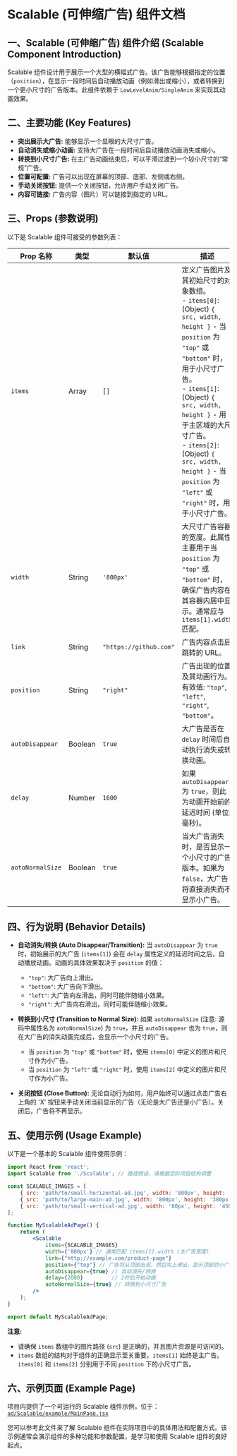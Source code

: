 # Scalable (可伸缩广告) 组件文档

## 一、Scalable (可伸缩广告) 组件介绍 (Scalable Component Introduction)

Scalable 组件设计用于展示一个大型的横幅式广告。该广告能够根据指定的位置（`position`），在显示一段时间后自动播放动画（例如滑出或缩小），或者转换到一个更小尺寸的广告版本。此组件依赖于 `LowLevelAnim/SingleAnim` 来实现其动画效果。

## 二、主要功能 (Key Features)

*   **突出展示大广告:** 能够显示一个显眼的大尺寸广告。
*   **自动消失或缩小动画:** 支持大广告在一段时间后自动播放动画消失或缩小。
*   **转换到小尺寸广告:** 在主广告动画结束后，可以平滑过渡到一个较小尺寸的“常规”广告。
*   **位置可配置:** 广告可以出现在屏幕的顶部、底部、左侧或右侧。
*   **手动关闭按钮:** 提供一个关闭按钮，允许用户手动关闭广告。
*   **内容可链接:** 广告内容（图片）可以链接到指定的 URL。

## 三、Props (参数说明)

以下是 Scalable 组件可接受的参数列表：

| Prop 名称       | 类型    | 默认值                 | 描述                                                                                                                                                                                                                           | 示例                                                                         |
| --------------- | ------- | ---------------------- | ------------------------------------------------------------------------------------------------------------------------------------------------------------------------------------------------------------------------------ | ---------------------------------------------------------------------------- |
| `items`         | Array   | `[]`                   | 定义广告图片及其初始尺寸的对象数组。<br> - `items[0]`: (Object) `{ src, width, height }` - 当 `position` 为 `"top"` 或 `"bottom"` 时，用于小尺寸广告。<br> - `items[1]`: (Object) `{ src, width, height }` - 用于主区域的大尺寸广告。<br> - `items[2]`: (Object) `{ src, width, height }` - 当 `position` 为 `"left"` 或 `"right"` 时，用于小尺寸广告。 | `[{src:'s.jpg',w:'100px',h:'50px'}, {src:'b.jpg',w:'800px',h:'300px'}, ...]` |
| `width`         | String  | `'800px'`              | 大尺寸广告容器的宽度。此属性主要用于当 `position` 为 `"top"` 或 `"bottom"` 时，确保广告内容在其容器内居中显示。通常应与 `items[1].width` 匹配。                                                                              | `'960px'`                                                                    |
| `link`          | String  | `"https://github.com"` | 广告内容点击后跳转的 URL。                                                                                                                                                                                                     | `"https://www.example.com/product"`                                          |
| `position`      | String  | `"right"`              | 广告出现的位置及其动画行为。有效值: `"top"`, `"left"`, `"right"`, `"bottom"`。                                                                                                                                                     | `"bottom"`                                                                   |
| `autoDisappear` | Boolean | `true`                 | 大广告是否在 `delay` 时间后自动执行消失或转换动画。                                                                                                                                                                                | `false`                                                                      |
| `delay`         | Number  | `1600`                 | 如果 `autoDisappear` 为 `true`，则此为动画开始前的延迟时间 (单位: 毫秒)。                                                                                                                                                           | `3000`                                                                       |
| `aotoNormalSize`| Boolean | `true`                 | 当大广告消失时，是否显示一个小尺寸的广告版本。如果为 `false`，大广告将直接消失而不显示小广告。                                                                                                                                       | `false`                                                                      |

## 四、行为说明 (Behavior Details)

*   **自动消失/转换 (Auto Disappear/Transition):**
    当 `autoDisappear` 为 `true` 时，初始展示的大广告 (`items[1]`) 会在 `delay` 属性定义的延迟时间之后，自动播放动画。动画的具体效果取决于 `position` 的值：
    *   `"top"`: 大广告向上滑出。
    *   `"bottom"`: 大广告向下滑出。
    *   `"left"`: 大广告向左滑出，同时可能伴随缩小效果。
    *   `"right"`: 大广告向右滑出，同时可能伴随缩小效果。

*   **转换到小尺寸 (Transition to Normal Size):**
    如果 `aotoNormalSize` (注意: 源码中属性名为 `aotoNormalSize`) 为 `true`，并且 `autoDisappear` 也为 `true`，则在大广告的消失动画完成后，会显示一个小尺寸的广告。
    *   当 `position` 为 `"top"` 或 `"bottom"` 时，使用 `items[0]` 中定义的图片和尺寸作为小广告。
    *   当 `position` 为 `"left"` 或 `"right"` 时，使用 `items[2]` 中定义的图片和尺寸作为小广告。

*   **关闭按钮 (Close Button):**
    无论自动行为如何，用户始终可以通过点击广告右上角的 'X' 按钮来手动关闭当前显示的广告（无论是大广告还是小广告）。关闭后，广告将不再显示。

## 五、使用示例 (Usage Example)

以下是一个基本的 Scalable 组件使用示例：

```jsx
import React from 'react';
import Scalable from './Scalable'; // 路径假设，请根据您的项目结构调整

const SCALABLE_IMAGES = [
    { src: 'path/to/small-horizontal-ad.jpg', width: '800px', height: '80px' }, // items[0]: top/bottom 小广告
    { src: 'path/to/large-main-ad.jpg', width: '800px', height: '380px' },      // items[1]: 主广告
    { src: 'path/to/small-vertical-ad.jpg', width: '80px', height: '450px' }    // items[2]: left/right 小广告
];

function MyScalableAdPage() {
    return (
        <Scalable
            items={SCALABLE_IMAGES}
            width={'800px'} // 通常匹配 items[1].width (主广告宽度)
            link={"http://example.com/product-page"}
            position={"top"} // 广告将从顶部出现，然后向上滑出，显示顶部的小广告
            autoDisappear={true} // 自动消失/转换
            delay={2000}         // 2秒后开始动画
            aotoNormalSize={true} // 转换到小尺寸广告
        />
    );
}

export default MyScalableAdPage;
```

**注意:**
*   请确保 `items` 数组中的图片路径 (`src`) 是正确的，并且图片资源是可访问的。
*   `items` 数组的结构对于组件的正确显示至关重要。`items[1]` 始终是主广告。`items[0]` 和 `items[2]` 分别用于不同 `position` 下的小尺寸广告。

## 六、示例页面 (Example Page)

项目内提供了一个可运行的 Scalable 组件示例，位于：
[`ad/Scalable/example/MainPage.jsx`](./example/MainPage.jsx)

您可以参考此文件来了解 Scalable 组件在实际项目中的具体用法和配置方式。该示例通常会演示组件的多种功能和参数配置，是学习和使用 Scalable 组件的良好起点。
